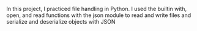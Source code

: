 In this project, I practiced file handling in Python. I used the builtin with, open, and read functions with the json module to read and write files and serialize and deserialize objects with JSON
